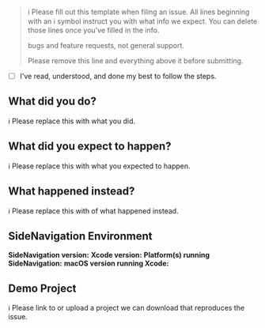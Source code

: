 > ℹ Please fill out this template when filing an issue.
> All lines beginning with an ℹ symbol instruct you with what info we expect. You can delete those lines once you've filled in the info.
>
> bugs and feature requests, not general support. 
>
> Please remove this line and everything above it before submitting.

* [ ] I've read, understood, and done my best to follow the steps.

## What did you do?

ℹ Please replace this with what you did.  

## What did you expect to happen?

ℹ Please replace this with what you expected to happen.  

## What happened instead?

ℹ Please replace this with of what happened instead.  

## SideNavigation Environment

**SideNavigation version:**
**Xcode version:**
**Platform(s) running SideNavigation:**
**macOS version running Xcode:**

## Demo Project

ℹ Please link to or upload a project we can download that reproduces the issue.


